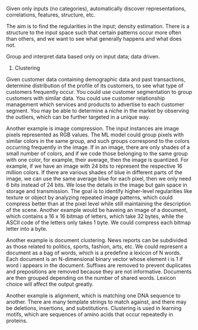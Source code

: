Given only inputs (no categories), automatically discover representations, correlations, features, structure, etc.

The aim is to find the regularities in the input; density estimation. There is a structure to the input space such that certain patterns occur more often than others, and we want to see what generally happens and what does not. 

Group and interpret data based only on input data; data driven.

1. Clustering

Given customer data containing demographic data and past transactions, determine distribution of the profile of its customers, to see what type of customers frequently occur. You could use customer segmentation to group customers with similar data. You could use customer relationship management which services and products to advertise to each customer segment. You may be able to determine a niche in the market by observing the outliers, which can be further targeted in a unique way. 

Another example is image compression. The input instances are image pixels represented as RGB values. The ML model could group pixels with similar colors in the same group, and such groups correspond to the colors occurring frequently in the image. If in an image, there are only shades of a small number of colors, and if we code those belonging to the same group with one color, for example, their average, then the image is quantized. For example, if we have an image with 24 bits to represent the respective 16 million colors. If there are various shades of blue in different parts of the image, we can use the same average blue for each pixel, then we only need 6 bits instead of 24 bits. We lose the details in the image but gain space in storage and transmission. The goal is to identify higher-level regularities like texture or object by analyzing repeated image patterns, which could compress better than at the pixel level while still maintaining the description of the scene. Another example would be haveing an image of a document, which contains a 16 x 16 bitmap of letters, which take 32 bytes, while the ASCII code of the letters only takes 1 byte. We could compress each bitmap letter into a byte.

Another example is document clustering. News reports can be subdivided as those related to politics, sports, fashion, arts, etc. We could represent a document as a bag of words, which is a predefine a lexicon of N words. Each document is an N-dimensional binary vector whose element i is 1 if word i appears in the document. Suffixes are removed to prevent duplicates and prepositions are removed because they are not informative. Documents are then grouped depending on the number of shared words. Lexicon choice will affect the output greatly.

Another example is alignment, which is matching one DNA sequence to another. There are many template strings to match against, and there may be deletions, insertions, and substitutions. Clustering is used in learning motifs, which are sequences of amino acids that occur repeatedly in proteins. 
